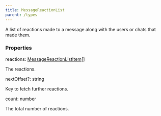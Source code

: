 ```yaml
---
title: MessageReactionList
parent: /types
---
```


A list of reactions made to a message along with the users or chats that made them.

### Properties

<div class="flex flex-col gap-3"><div><div class="flex gap-2"><div class="font-mono p" id="p_reactions" data-anchor><span class="font-bold">reactions</span><span class="opacity-50">:</span> <a href="/types/messagereactionlistitem"  >MessageReactionListItem</a><span class="opacity-50">[]</span></div></div><div class="pl-3"><div class="no-margin">

The reactions.

</div></div></div><div><div class="flex gap-2"><div class="font-mono p" id="p_nextOffset" data-anchor><span class="font-bold">nextOffset</span><span class="opacity-50"><span title="Optional" class="cursor-help">?</span>:</span> <span>string</span></div></div><div class="pl-3"><div class="no-margin">

Key to fetch further reactions.

</div></div></div><div><div class="flex gap-2"><div class="font-mono p" id="p_count" data-anchor><span class="font-bold">count</span><span class="opacity-50">:</span> <span>number</span></div></div><div class="pl-3"><div class="no-margin">

The total number of reactions.

</div></div></div></div>

